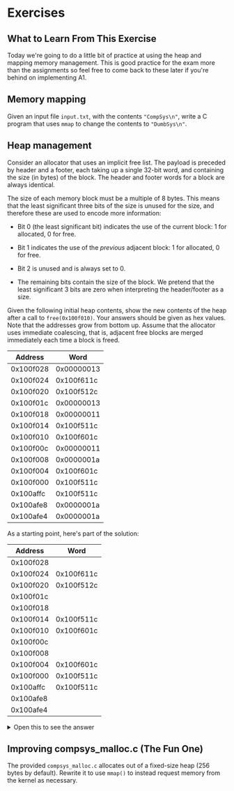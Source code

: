 # Exercises

## What to Learn From This Exercise
Today we're going to do a little bit of practice at using the heap and mapping
memory management. This is good practice for the exam more than the assignments
so feel free to come back to these later if you're behind on implementing A1.

## Memory mapping

Given an input file `input.txt`, with the contents `"CompSys\n"`,
write a C program that uses `mmap` to change the contents to
`"DumbSys\n"`.

## Heap management

Consider an allocator that uses an implicit free list.  The payload is
preceded by header and a footer, each taking up a single 32-bit word,
and containing the size (in bytes) of the block.  The header and
footer words for a block are always identical.

The size of each memory block must be a multiple of 8 bytes.  This
means that the least significant three bits of the size is unused for
the size, and therefore these are used to encode more information:

* Bit 0 (the least significant bit) indicates the use of the current
  block: 1 for allocated, 0 for free.

* Bit 1 indicates the use of the *previous* adjacent block: 1 for
  allocated, 0 for free.

* Bit 2 is unused and is always set to 0.

* The remaining bits contain the size of the block.  We pretend that
  the least significant 3 bits are zero when interpreting the
  header/footer as a size.


Given the following initial heap contents, show the new contents of
the heap after a call to `free(0x100f010)`.  Your answers should be
given as hex values.  Note that the addresses grow from bottom up.
Assume that the allocator uses immediate coalescing, that is, adjacent
free blocks are merged immediately each time a block is freed.

| Address   | Word       |
| ---       | ---        |
| 0x100f028 | 0x00000013 |
| 0x100f024 | 0x100f611c |
| 0x100f020 | 0x100f512c |
| 0x100f01c | 0x00000013 |
| 0x100f018 | 0x00000011 |
| 0x100f014 | 0x100f511c |
| 0x100f010 | 0x100f601c |
| 0x100f00c | 0x00000011 |
| 0x100f008 | 0x0000001a |
| 0x100f004 | 0x100f601c |
| 0x100f000 | 0x100f511c |
| 0x100affc | 0x100f511c |
| 0x100afe8 | 0x0000001a |
| 0x100afe4 | 0x0000001a |

As a starting point, here's part of the solution:

| Address   | Word       |
| ---       | ---        |
| 0x100f028 |            |
| 0x100f024 | 0x100f611c |
| 0x100f020 | 0x100f512c |
| 0x100f01c |            |
| 0x100f018 |            |
| 0x100f014 | 0x100f511c |
| 0x100f010 | 0x100f601c |
| 0x100f00c |            |
| 0x100f008 |            |
| 0x100f004 | 0x100f601c |
| 0x100f000 | 0x100f511c |
| 0x100affc | 0x100f511c |
| 0x100afe8 |            |
| 0x100afe4 |            |

<details>
<summary>Open this to see the answer</summary>

| Address   | Word       |
| ---       | ---        |
| 0x100f028 | 0x00000011 |
| 0x100f024 | 0x100f611c |
| 0x100f020 | 0x100f512c |
| 0x100f01c | 0x00000011 |
| 0x100f018 | 0x0000002a |
| 0x100f014 | 0x100f511c |
| 0x100f010 | 0x100f601c |
| 0x100f00c | 0x00000011 |
| 0x100f008 | 0x0000001a |
| 0x100f004 | 0x100f601c |
| 0x100f000 | 0x100f511c |
| 0x100affc | 0x100f511c |
| 0x100afe8 | 0x0000001a |
| 0x100afe4 | 0x0000002a |

</details>

## Improving compsys_malloc.c (The Fun One)

The provided `compsys_malloc.c` allocates out of a fixed-size heap
(256 bytes by default).  Rewrite it to use `mmap()` to instead request
memory from the kernel as necessary.
